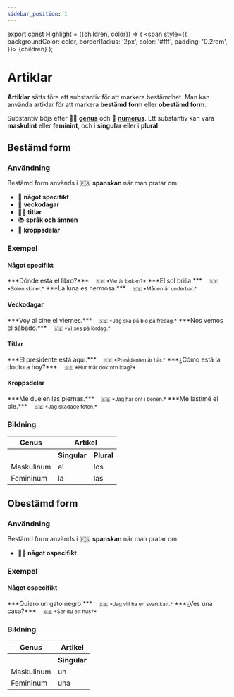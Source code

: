 ```yaml
---
sidebar_position: 1
---
```


export const Highlight = ({children, color}) => (
  <span
    style={{
      backgroundColor: color,
      borderRadius: '2px',
      color: '#fff',
      padding: '0.2rem',
    }}>
    {children}
  </span>
);

# <Highlight color="var(--highlight)">Artiklar</Highlight>

**Artiklar** sätts före ett substantiv för att markera bestämdhet. Man kan använda artiklar för att markera **bestämd form** eller **obestämd form**.

Substantiv böjs efter 👱‍♀️ [**genus**](/docs/Substantiv/Genus) och 🔢 [**numerus**](/docs/Substantiv/Numerus). Ett substantiv kan vara **maskulint** eller **feminint**, och i **singular** eller i **plural**.

## <Highlight color="#ff4802">Bestämd form</Highlight>

### <Highlight color="#ff4802">Användning</Highlight>

Bestämd form används i 🇪🇸 **spanskan** när man pratar om:

- 🫵 **något specifikt**
- 📅 **veckodagar**
- 👨‍🏫 **titlar**
- 📚 **språk och ämnen**
- 🦵 **kroppsdelar**

### <Highlight color="#ff4802">Exempel</Highlight>

#### <Highlight color="#ff4802">Något specifikt</Highlight>
 
<div class="custom-quote">  
***Dónde está el libro?***   
&nbsp;&nbsp;&nbsp;<small>🇸🇪 *Var är boken?*</small>    
***El sol brilla.***    
&nbsp;&nbsp;&nbsp;<small>🇸🇪 *Solen skiner.*</small>    
***La luna es hermosa.***    
&nbsp;&nbsp;&nbsp;<small>🇸🇪 *Månen är underbar.*</small> 
</div>

#### <Highlight color="#ff4802">Veckodagar</Highlight>
 
<div class="custom-quote">  
***Voy al cine el viernes.***   
&nbsp;&nbsp;&nbsp;<small>🇸🇪 *Jag ska på bio på fredag.*</small>    
***Nos vemos el sábado.***    
&nbsp;&nbsp;&nbsp;<small>🇸🇪 *Vi ses på lördag.*</small>    
</div>

#### <Highlight color="#ff4802">Titlar</Highlight>
 
<div class="custom-quote">  
***El presidente está aquí.***   
&nbsp;&nbsp;&nbsp;<small>🇸🇪 *Presidenten är här.*</small>    
***¿Cómo está la doctora hoy?***    
&nbsp;&nbsp;&nbsp;<small>🇸🇪 *Hur mår doktorn idag?*</small>    
</div>

#### <Highlight color="#ff4802">Kroppsdelar</Highlight>
 
<div class="custom-quote">  
***Me duelen las piernas.***   
&nbsp;&nbsp;&nbsp;<small>🇸🇪 *Jag har ont i benen.*</small>    
***Me lastimé el pie.***    
&nbsp;&nbsp;&nbsp;<small>🇸🇪 *Jag skadade foten.*</small>    
</div>

### <Highlight color="#ff4802">Bildning</Highlight>

<table>
  <thead>
    <tr>
      <th>Genus</th>
      <th colspan="2">Artikel</th>
    </tr>
  </thead>
  <tbody>
    <tr>
      <td></td>
      <th>Singular</th>
      <th>Plural</th>
    </tr>
    <tr>
      <td>Maskulinum</td>
      <td><div style={{ border: '4px solid #0b00d1', padding: '10px', fontSize: '20px', fontWeight: 'bold', borderRadius: '5px', color: '#0b00d1', textAlign: 'center' }}> el </div></td>
      <td><div style={{ border: '4px solid #0b00d1', padding: '10px', fontSize: '20px', fontWeight: 'bold', borderRadius: '5px', color: '#0b00d1', textAlign: 'center' }}> los </div></td>
    </tr>
      <td>Femininum</td>
      <td><div style={{ border: '4px solid #0b00d1', padding: '10px', fontSize: '20px', fontWeight: 'bold', borderRadius: '5px', color: '#0b00d1', textAlign: 'center' }}> la </div></td>
      <td><div style={{ border: '4px solid #0b00d1', padding: '10px', fontSize: '20px', fontWeight: 'bold', borderRadius: '5px', color: '#0b00d1', textAlign: 'center' }}> las </div></td>
  </tbody>
</table>

## <Highlight color="#ff4802">Obestämd form</Highlight>

### <Highlight color="#ff4802">Användning</Highlight>

Bestämd form används i 🇪🇸 **spanskan** när man pratar om:

- 🤷‍♂️ **något ospecifikt**

### <Highlight color="#ff4802">Exempel</Highlight>

#### <Highlight color="#ff4802">Något ospecifikt</Highlight>
 
<div class="custom-quote">  
***Quiero un gato negro.***   
&nbsp;&nbsp;&nbsp;<small>🇸🇪 *Jag vill ha en svart katt.*</small>    
***¿Ves una casa?***    
&nbsp;&nbsp;&nbsp;<small>🇸🇪 *Ser du ett hus?*</small>    
</div>

### <Highlight color="#ff4802">Bildning</Highlight>

<table>
  <thead>
    <tr>
      <th>Genus</th>
      <th>Artikel</th>
    </tr>
  </thead>
  <tbody>
    <tr>
      <td></td>
      <th>Singular</th>
    </tr>
    <tr>
      <td>Maskulinum</td>
      <td><div style={{ border: '4px solid #0b00d1', padding: '10px', fontSize: '20px', fontWeight: 'bold', borderRadius: '5px', color: '#0b00d1', textAlign: 'center' }}> un </div></td>
    </tr>
      <td>Femininum</td>
      <td><div style={{ border: '4px solid #0b00d1', padding: '10px', fontSize: '20px', fontWeight: 'bold', borderRadius: '5px', color: '#0b00d1', textAlign: 'center' }}> una </div></td>
  </tbody>
</table>
